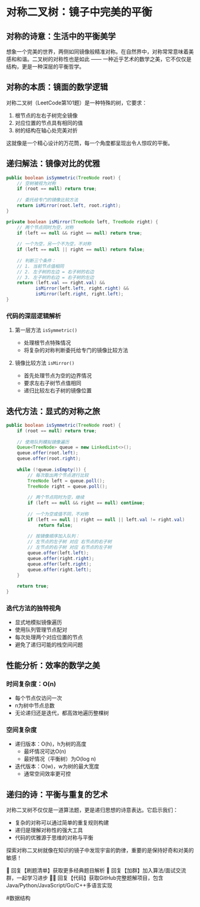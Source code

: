 # 对称二叉树：镜子中完美的平衡

## 对称的诗意：生活中的平衡美学

想象一个完美的世界，两侧如同镜像般精准对称。在自然界中，对称常常意味着美感和和谐。二叉树的对称性也是如此 —— 一种近乎艺术的数学之美，它不仅仅是结构，更是一种深层的平衡哲学。

## 对称的本质：镜面的数学逻辑

对称二叉树（LeetCode第101题）是一种特殊的树，它要求：
1. 根节点的左右子树完全镜像
2. 对应位置的节点具有相同的值
3. 树的结构在轴心处完美对折

这就像是一个精心设计的万花筒，每一个角度都呈现出令人惊叹的平衡。

## 递归解法：镜像对比的优雅

```java
public boolean isSymmetric(TreeNode root) {
    // 空树被视为对称
    if (root == null) return true;
    
    // 委托给专门的镜像比较方法
    return isMirror(root.left, root.right);
}

private boolean isMirror(TreeNode left, TreeNode right) {
    // 两个节点同时为空，对称
    if (left == null && right == null) return true;
    
    // 一个为空，另一个不为空，不对称
    if (left == null || right == null) return false;
    
    // 判断三个条件：
    // 1. 当前节点值相同
    // 2. 左子树的左边 = 右子树的右边
    // 3. 左子树的右边 = 右子树的左边
    return (left.val == right.val) && 
           isMirror(left.left, right.right) && 
           isMirror(left.right, right.left);
}
```

### 代码的深层逻辑解析

1. 第一层方法 `isSymmetric()`
   - 处理根节点特殊情况
   - 将复杂的对称判断委托给专门的镜像比较方法
   
2. 镜像比较方法 `isMirror()`
   - 首先处理节点为空的边界情况
   - 要求左右子树节点值相同
   - 递归比较左右子树的镜像位置

## 迭代方法：显式的对称之旅

```java
public boolean isSymmetric(TreeNode root) {
    if (root == null) return true;
    
    // 使用队列模拟镜像遍历
    Queue<TreeNode> queue = new LinkedList<>();
    queue.offer(root.left);
    queue.offer(root.right);
    
    while (!queue.isEmpty()) {
        // 每次取出两个节点进行比较
        TreeNode left = queue.poll();
        TreeNode right = queue.poll();
        
        // 两个节点同时为空，继续
        if (left == null && right == null) continue;
        
        // 一个为空或值不同，不对称
        if (left == null || right == null || left.val != right.val) 
            return false;
        
        // 按镜像顺序加入队列：
        // 左节点的左子树 对应 右节点的右子树
        // 左节点的右子树 对应 右节点的左子树
        queue.offer(left.left);
        queue.offer(right.right);
        queue.offer(left.right);
        queue.offer(right.left);
    }
    
    return true;
}
```

### 迭代方法的独特视角

- 显式地模拟镜像遍历
- 使用队列管理节点配对
- 每次处理两个对应位置的节点
- 避免了递归可能的栈空间问题

## 性能分析：效率的数学之美

### 时间复杂度：O(n)
- 每个节点仅访问一次
- n为树中节点总数
- 无论递归还是迭代，都高效地遍历整棵树

### 空间复杂度
- 递归版本：O(h)，h为树的高度
  - 最坏情况可达O(n)
  - 最好情况（平衡树）为O(log n)
- 迭代版本：O(w)，w为树的最大宽度
  - 通常空间效率更可控

## 递归的诗：平衡与重复的艺术

对称二叉树不仅仅是一道算法题，更是递归思想的诗意表达。它启示我们：

- 复杂的对称可以通过简单的重复规则构建
- 递归是理解对称性的强大工具
- 代码的优雅源于思维的对称与平衡

探索对称二叉树就像在知识的镜子中发现宇宙的韵律，重要的是保持好奇和对美的敏感！



🎯 回复【刷题清单】获取更多经典题目解析
👥 回复【加群】加入算法/面试交流群，一起学习进步
🧑‍💻 回复【代码】获取GitHub完整题解项目，包含Java/Python/JavaScript/Go/C++多语言实现

  #数据结构